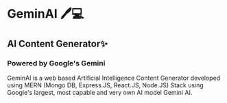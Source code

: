 # GeminAI 🖊️💻
## AI Content Generator✨
### Powered by Google's Gemini

GeminAI is a web based Artificial Intelligence Content Generator developed using MERN (Mongo DB, Express.JS, React.JS, Node.JS) Stack using Google's largest, most capable and very own AI model Gemini AI.


